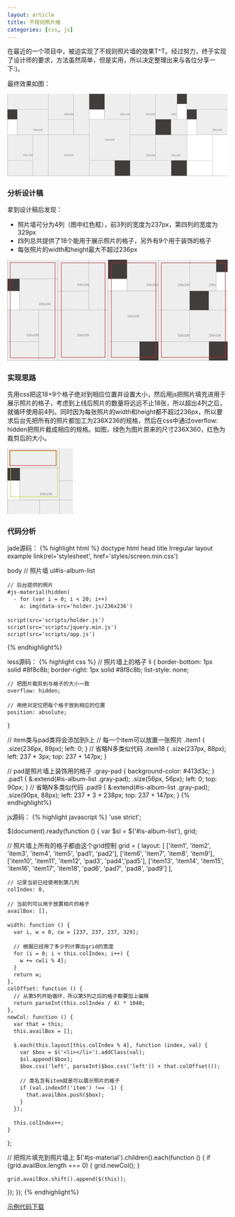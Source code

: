```yaml
---
layout: article
title: 不规则照片墙
categories: [css, js]
---
```

在最近的一个项目中，被迫实现了不规则照片墙的效果T^T。经过努力，终于实现了设计师的要求，方法虽然简单，但是实用，所以决定整理出来与各位分享一下:)。

最终效果如图：

![最终效果图](/upload/images/irregular-layout-1.jpg)

### 分析设计稿

拿到设计稿后发现：
* 照片墙可分为4列（图中红色框），前3列的宽度为237px，第四列的宽度为329px
* 四列总共提供了18个能用于展示照片的格子，另外有9个用于装饰的格子
* 每张照片的width和height最大不超过236px

![设计稿分析](/upload/images/irregular-layout-2.jpg)

### 实现思路

先用css把这18+9个格子绝对到相应位置并设置大小，然后用js把照片填充进用于展示照片的格子，考虑到上线后照片的数量将远远不止18张，所以超出4列之后，就循环使用前4列。同时因为每张照片的width和height都不超过236px，所以要求后台先把所有的照片都加工为236X236的规格，然后在css中通过overflow: hidden把照片截成相应的规格。如图，绿色为图片原来的尺寸236X360，红色为裁剪后的大小。

![图片裁剪前后](/upload/images/irregular-layout-3.jpg)

### 代码分析

jade源码：
{% highlight html %}
doctype
html
  head
    title Irregular layout example
    link(rel='stylesheet', href='styles/screen.min.css')

  body
    // 照片墙
    ul#is-album-list

    // 后台提供的照片
    #js-material(hidden)
      - for (var i = 0; i < 20; i++)
        a: img(data-src='holder.js/236x236')

    script(src='scripts/holder.js')
    script(src='scripts/jquery.min.js')
    script(src='scripts/app.js')
{% endhighlight%}

less源码：
{% highlight css %}
// 照片墙上的格子
li {
    border-bottom: 1px solid #8f8c8b;
    border-right: 1px solid #8f8c8b;
    list-style: none;

    // 把图片裁剪到与格子的大小一致
    overflow: hidden;

    // 用绝对定位把每个格子放到相应的位置
    position: absolute;
}

// item类与pad类将会添加到li上
// 每一个item可以放置一张照片
.item1 {
    .size(236px, 89px);
    left: 0;
}
// 省略N多类似代码
.item18 {
    .size(237px, 88px);
    left: 237 * 3px;
    top: 237 + 147px;
}

// pad是照片墙上装饰用的格子
.gray-pad {
    background-color: #413d3c;
}
.pad1 {
    &:extend(#is-album-list .gray-pad);
    .size(56px, 56px);
    left: 0;
    top: 90px;
}
// 省略N多类似代码
.pad9 {
    &:extend(#is-album-list .gray-pad);
    .size(90px, 88px);
    left: 237 * 3 + 238px;
    top: 237 + 147px;
}
{% endhighlight%}

js源码：
{% highlight javascript %}
'use strict';

$(document).ready(function () {
  var $sl = $('#is-album-list'),
      grid;

  // 照片墙上所有的格子都由这个grid控制
  grid = {
    layout: [
      ['item1', 'item2', 'item3', 'item4', 'item5', 'pad1', 'pad2'],
      ['item6', 'item7', 'item8', 'item9'],
      ['item10', 'item11', 'item12', 'pad3', 'pad4','pad5'],
      ['item13', 'item14', 'item15', 'item16', 'item17', 'item18', 'pad6', 'pad7', 'pad8', 'pad9']
    ],

    // 记录当前已经使用到第几列
    colIndex: 0,

    // 当前列可以用于放置相片的格子
    availBox: [],

    width: function () {
      var i, w = 0, cw = [237, 237, 237, 329];

      // 根据已经用了多少列计算出grid的宽度
      for (i = 0; i < this.colIndex; i++) {
        w += cw[i % 4];
      }
      return w;
    },
    colOffset: function () {
      // 从第5列开始循环，所以第5列之后的格子都要加上偏移
      return parseInt(this.colIndex / 4) * 1040;
    },
    newCol: function () {
      var that = this;
      this.availBox = [];

      $.each(this.layout[this.colIndex % 4], function (index, val) {
        var $box = $('<li></li>').addClass(val);
        $sl.append($box);
        $box.css('left', parseInt($box.css('left')) + that.colOffset());

        // 类名含有item就是可以展示照片的格子
        if (val.indexOf('item') !== -1) {
          that.availBox.push($box);
        }
      });

      this.colIndex++;
    }
  };

  // 把照片填充到照片墙上
  $('#js-material').children().each(function () {
    if (grid.availBox.length === 0) {
      grid.newCol();
    }

    grid.availBox.shift().append($(this));
  });
});
{% endhighlight%}

[示例代码下载](/upload/code/irregular-layout-example.zip)
